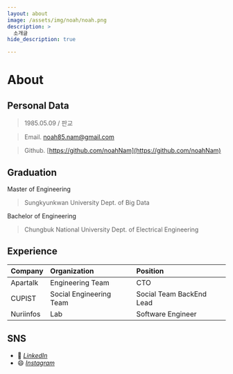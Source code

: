 ```yaml
---
layout: about
image: /assets/img/noah/noah.png
description: >
  소개글
hide_description: true

---
```


# About

<!--author-->

<!-- <span style="font-size:170%;font-weight:bold; color:green">남기혁 / Kihyeok Nam</span> -->

## Personal Data
> 1985.05.09 / 판교

> Email. noah85.nam@gmail.com

> Github. [https://github.com/noahNam](https://github.com/noahNam)

## Graduation
Master of Engineering
> Sungkyunkwan University Dept. of Big Data 

Bachelor of Engineering
> Chungbuk National University Dept. of Electrical Engineering 

## Experience

|Company   	|Organization   	|Position   	|
|---	      |:---	            |:---	        |
|Apartalk   |Engineering Team |CTO        	|
|CUPIST     |Social Engineering Team   	|Social Team BackEnd Lead   	|
|Nuriinfos  |Lab   	          |Software Engineer   	|


## SNS
- 🔗  *[LinkedIn](https://www.linkedin.com/in/%EA%B8%B0%ED%98%81-%EB%82%A8-7716131a0/)*
- 😄 *[Instagram](https://www.instagram.com/chacha_seoha/)* 
